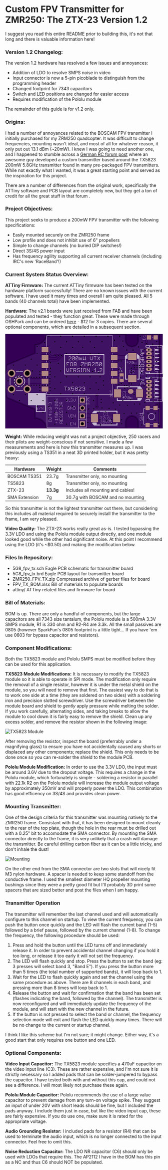 # Custom FPV Transmitter for ZMR250: The ZTX-23 Version 1.2

I suggest you read this entire README prior to building this, it's not that long and there is valuable information here!

### Version 1.2 Changelog:

The version 1.2 hardware has resolved a few issues and annoyances:

- Addition of LDO to resolve SMPS noise in video
- Input connector is now a 5-pin picoblade to distinguish from the programming header
- Changed footprint for 7343 capacitors
- Switch and LED positions are changed for easier access
- Requires modification of the Pololu module

The remainder of this guide is for v1.2 only.

### Origins:

I had a number of annoyances related to the BOSCAM FPV transmitter I initially purchased for my ZRM250 quadcopter. It was difficult to change frequencies, mounting wasn't ideal, and most of all for whatever reason, it only put out 13.1 dBm (~20mW). I knew I was going to need another one, and I happened to stumble across a [German RC forum post](http://fpv-treff.de/viewtopic.php?f=23&t=5974) where an awesome guy developed a custom transmitter based around the TX5823 200mW 5.8GHz transmitter found in many pre-packaged FPV transmitters. While not exactly what I wanted, it was a great starting point and served as the inspiration for this project.

There are a number of differences from the original work, specifically the ATTiny software and PCB layout are completely new, but they get a ton of credit for all the great stuff in that forum .

### Project Objectives:

This project seeks to produce a 200mW FPV transmitter with the following specifications:

- Easily mounted securely on the ZMR250 frame
- Low profile and does not inhibit use of 6" propellers
- Simple to change channels (no buried DIP switches!)
- Direct 3S/4S power input
- Has frequency agility supporting all current receiver channels (including IRC's new 'RaceBand'!)

### Current System Status Overview:

**ATTiny Firmware:** The current ATTiny firmware has been tested on the hardware platform successfully! There are no known issues with the current software. I have used it many times and overall I am quite pleased. All 5 bands (40 channels total) have been implemented.

**Hardware:** The v2.1 boards were just received from FAB and have been populated and tested - they function great. These were made through OSHPark and can be ordered [here](https://oshpark.com/shared_projects/h9UIDucG) - $12 for 3 copies. There are several optional components, which are detailed in a subsequent section.

![ZMR250 PCB Front](pictures/zmr250_board_v1_front.png "ZMR250 PCB Front")

**Weight:** While reducing weight was not a project objective, 250 racers and their pilots are weight-conscious if not sensitive. I made a few measurements and here is how this transmitter measures up. I was previously using a TS351 in a neat 3D printed holder, but it was pretty heavy:

| Hardware     | Weight   | Comments                         |
|--------------|----------|----------------------------------|
|BOSCAM TS351  |23.7g     |Transmitter only, no mounting     |
|TS5823        |8g        |Transmitter only, no mounting     |
|ZTX-23        |**13.3g** |Includes all mounting and cables! |
|SMA Extension |7g        |30.7g with BOSCAM and no mounting |

So this transmitter is not the lightest transmitter out there, but considering this includes all material required to securely install the transmitter to the frame, I am very pleased.

**Video Quality:** The ZTX-23 works really great as-is. I tested bypassing the 3.3V LDO and using the Pololu module output directly, and one module looked good while the other had significant noise. At this point I recommend using the LDO (it's ~$0.50) and making the modification below.

### Files In Repository:

- 5G8_fpv_tx.sch		Eagle PCB schematic for transmitter board
- 5G8_fpv_tx.brd		Eagle PCB layout for transmitter board
- ZMR250_FPV_TX.zip		Compressed archive of gerber files for board
- FPV_TX_BOM.xlsx		Bill of materials to populate boards
- attiny/			ATTiny related files and firmware for board

### Bill of Materials:

BOM is up. There are only a handful of components, but the large capacitors are all 7343 size tantalum, the Pololu module is a 500mA 3.3V SMPS module, R1 is 330 ohm and R2-R4 are 3.3k. All the small passives are 0805 (however SparkFun's 0805 footprint is a little tight... If you have 'em use 0603 for bypass capacitor and resistors).


### Component Modifications:

Both the TX5823 module and Pololu SMPS must be modified before they can be used for this application.

**TX5823 Module Modifications:** It is necessary to modify the TX5823 module so it is able to operate in SPI mode. The modification only require the removal of a single resistor, however it is under the metal shield on the module, so you will need to remove that first. The easiest way to do that is to work one side at a time (they are soldered on two sides) with a soldering iron and precision slotted screwdriver. Use the screwdriver between the module board and shield to *gently* apply pressure while melting the solder. If you work carefully, alternating sides, and taking breaks to allow the module to cool down it is fairly easy to remove the shield. Clean up any excess solder, and remove the resistor shown in the following image:

![TX5823 Module](pictures/tx5823_SPI_mod.jpg "RX5823 with shield removed")

After removing the resistor, inspect the board (preferrably under a magnifying glass) to ensure you have not accidentally caused any shorts or displaced any other components; replace the shield. This only needs to be done once so you can re-solder the shield to the module PCB.

**Pololu Module Modification:** In order to use the 3.3V LDO, the input must be around 3.6V due to the dropout voltage. This requires a change in the Pololu module, which fortunately is simple - soldering a resistor in parallel with 22.1k R2 on the Pololu module will increase the module output voltage by approximately 350mV and will properly power the LDO. This combination has good efficency on 3S/4S and provides clean power.

### Mounting Transmitter:

One of the design criteria for this transmitter was mounting natively to the ZMR250 frame. Consistant with that, it has been designed to mount cleanly to the rear of the top plate, though the hole in the rear must be drilled out with a 0.25" bit to accomodate the SMA connector. By mounting the SMA connector directly to the frame, it is very unlikely that a crash will damage the transmitter. Be careful drilling carbon fiber as it can be a little tricky, and don't inhale the dust!

![Mounting](pictures/fpv_tx_mounted.jpg "Mounting FPV Transmitter")

On the other end from the SMA connector are two slots that will nicely fit M3 nylon hardware. A spacer is needed to keep some standoff from the conductive frame. I used the smallest diameter HQ propeller mounting bushings since they were a pretty good fit but I'll probably 3D print some spacers that are sized better and post the files when I am happy.

### Transmitter Operation

The transmitter will remember the last channel used and will automatically configure to this channel on startup. To view the current frequency, you can push the button once quickly and the LED will flash the current band (1-5) followed by a brief pause, followed by the current channel (1-8). To change the frequency, the following procedure should be used:

1. Press and hold the button until the LED turns off and immediately release it. In order to prevent accidental channel changing if you hold it too long, or release it too early it will not set the frequency.
2. The LED will flash quickly and stop. Press the button to set the band (eg: 3 presses will select band 3, "Band E"). If you press the button more than 5 times (the total number of supported bands), it will loop back to 1.
3. Wait for the LED to flash quickly again and set the channel using the same procedure as above. There are 8 channels in each band, and pressing more than 8 times will loop back to 1.
4. Release the button and wait for confirmation that the band has been set (flashes indicating the band, followed by the channel). The transmitter is now reconfigured and will immediately update the frequency of the module, and will start with the new channel in the future.
5. If the button is not pressed to select the band or channel, the frequency selection mode will exit and flash the LED quickly many times. There will be no change to the current or startup channel.

I think I like this scheme but I'm not sure; it might change. Either way, it's a good start that only requires one button and one LED.

### Optional Components:

**Video Input Capacitor:** The TX5823 module specifies a 470uF capacitor on the video input line (C3). These are rather expensive, and I'm not sure it is strictly necessary so I added pads that can be solder-jumpered to bypass the capacitor. I have tested both with and without this cap, and could not see a difference. I will most likely not purchase these again.

**Pololu Module Capacitor:** Pololu recommends the use of a large value capacitor to prevent damage from any turn-on voltage spike. They suggest an input of under 20V with short leads should be fine, but I included the pads anyway. I include them just in case, but like the video input cap, these are fairly expensive. If you do use one, make sure it is rated for the appropriate voltage.

**Audio Grounding Resistor:** I included pads for a resistor (R4) that can be used to terminate the audio input, which is no longer connected to the input connector. Feel free to omit this.

**Noise Reduction Capacitor:** The LDO NR capacitor (C6) should only be used with LDOs that require this. The AP2112 I have in the BOM has this pin as a NC and thus C6 should NOT be populated.

